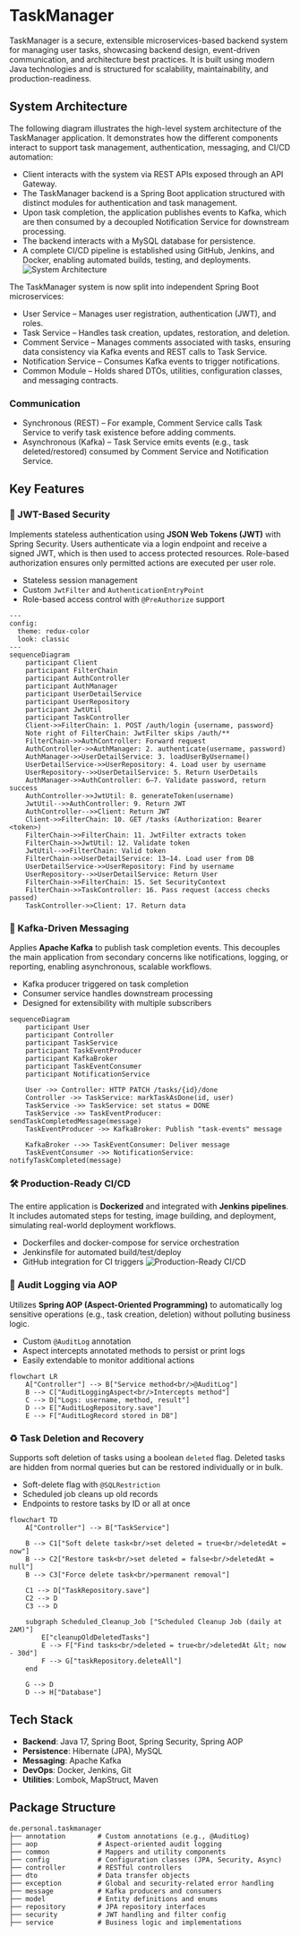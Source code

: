 # TaskManager

TaskManager is a secure, extensible microservices-based backend system for managing user tasks, showcasing backend design, event-driven communication, and architecture best practices.
It is built using modern Java technologies and is structured for scalability, maintainability, and production-readiness.

## System Architecture

The following diagram illustrates the high-level system architecture of the TaskManager application. It demonstrates how the different components interact to support task management, authentication, messaging, and CI/CD automation:

- Client interacts with the system via REST APIs exposed through an API Gateway.
- The TaskManager backend is a Spring Boot application structured with distinct modules for authentication and task management.
- Upon task completion, the application publishes events to Kafka, which are then consumed by a decoupled Notification Service for downstream processing.
- The backend interacts with a MySQL database for persistence.
- A complete CI/CD pipeline is established using GitHub, Jenkins, and Docker, enabling automated builds, testing, and deployments.
  ![System Architecture](<docs/assets/System Architecture Diagram.png>)

The TaskManager system is now split into independent Spring Boot microservices:
- User Service – Manages user registration, authentication (JWT), and roles.
- Task Service – Handles task creation, updates, restoration, and deletion.
- Comment Service – Manages comments associated with tasks, ensuring data consistency via Kafka events and REST calls to Task Service.
- Notification Service – Consumes Kafka events to trigger notifications.
- Common Module – Holds shared DTOs, utilities, configuration classes, and messaging contracts.
### Communication
  - Synchronous (REST) – For example, Comment Service calls Task Service to verify task existence before adding comments.
  - Asynchronous (Kafka) – Task Service emits events (e.g., task deleted/restored) consumed by Comment Service and Notification Service.
## Key Features

### 🔐 JWT-Based Security

Implements stateless authentication using **JSON Web Tokens (JWT)** with Spring Security. Users authenticate via a login endpoint and receive a signed JWT, which is then used to access protected resources. Role-based authorization ensures only permitted actions are executed per user role.

- Stateless session management
- Custom `JwtFilter` and `AuthenticationEntryPoint`
- Role-based access control with `@PreAuthorize` support

```mermaid
---
config:
  theme: redux-color
  look: classic
---
sequenceDiagram
    participant Client
    participant FilterChain
    participant AuthController
    participant AuthManager
    participant UserDetailService
    participant UserRepository
    participant JwtUtil
    participant TaskController
    Client->>FilterChain: 1. POST /auth/login {username, password}
    Note right of FilterChain: JwtFilter skips /auth/**
    FilterChain->>AuthController: Forward request
    AuthController->>AuthManager: 2. authenticate(username, password)
    AuthManager->>UserDetailService: 3. loadUserByUsername()
    UserDetailService->>UserRepository: 4. Load user by username
    UserRepository-->>UserDetailService: 5. Return UserDetails
    AuthManager->>AuthController: 6–7. Validate password, return success
    AuthController->>JwtUtil: 8. generateToken(username)
    JwtUtil-->>AuthController: 9. Return JWT
    AuthController-->>Client: Return JWT
    Client->>FilterChain: 10. GET /tasks (Authorization: Bearer <token>)
    FilterChain->>FilterChain: 11. JwtFilter extracts token
    FilterChain->>JwtUtil: 12. Validate token
    JwtUtil-->>FilterChain: Valid token
    FilterChain->>UserDetailService: 13–14. Load user from DB
    UserDetailService->>UserRepository: Find by username
    UserRepository-->>UserDetailService: Return User
    FilterChain->>FilterChain: 15. Set SecurityContext
    FilterChain->>TaskController: 16. Pass request (access checks passed)
    TaskController->>Client: 17. Return data

```

### 🔄 Kafka-Driven Messaging

Applies **Apache Kafka** to publish task completion events. This decouples the main application from secondary concerns like notifications, logging, or reporting, enabling asynchronous, scalable workflows.

- Kafka producer triggered on task completion
- Consumer service handles downstream processing
- Designed for extensibility with multiple subscribers

```mermaid
sequenceDiagram
    participant User
    participant Controller
    participant TaskService
    participant TaskEventProducer
    participant KafkaBroker
    participant TaskEventConsumer
    participant NotificationService

    User ->> Controller: HTTP PATCH /tasks/{id}/done
    Controller ->> TaskService: markTaskAsDone(id, user)
    TaskService ->> TaskService: set status = DONE
    TaskService ->> TaskEventProducer: sendTaskCompletedMessage(message)
    TaskEventProducer ->> KafkaBroker: Publish "task-events" message

    KafkaBroker -->> TaskEventConsumer: Deliver message
    TaskEventConsumer ->> NotificationService: notifyTaskCompleted(message)
```

### 🛠️ Production-Ready CI/CD

The entire application is **Dockerized** and integrated with **Jenkins pipelines**. It includes automated steps for testing, image building, and deployment, simulating real-world deployment workflows.

- Dockerfiles and docker-compose for service orchestration
- Jenkinsfile for automated build/test/deploy
- GitHub integration for CI triggers
  ![Production-Ready CI/CD](<docs/assets/Production-Ready CI:CD.png>)

### 📝 Audit Logging via AOP

Utilizes **Spring AOP (Aspect-Oriented Programming)** to automatically log sensitive operations (e.g., task creation, deletion) without polluting business logic.

- Custom `@AuditLog` annotation
- Aspect intercepts annotated methods to persist or print logs
- Easily extendable to monitor additional actions

```mermaid
flowchart LR
    A["Controller"] --> B["Service method<br/>@AuditLog"]
    B --> C["AuditLoggingAspect<br/>Intercepts method"]
    C --> D["Logs: username, method, result"]
    D --> E["AuditLogRepository.save"]
    E --> F["AuditLogRecord stored in DB"]
```

### ♻️ Task Deletion and Recovery

Supports soft deletion of tasks using a boolean `deleted` flag. Deleted tasks are hidden from normal queries but can be restored individually or in bulk.

- Soft-delete flag with `@SQLRestriction`
- Scheduled job cleans up old records
- Endpoints to restore tasks by ID or all at once

```mermaid
flowchart TD
    A["Controller"] --> B["TaskService"]

    B --> C1["Soft delete task<br/>set deleted = true<br/>deletedAt = now"]
    B --> C2["Restore task<br/>set deleted = false<br/>deletedAt = null"]
    B --> C3["Force delete task<br/>permanent removal"]

    C1 --> D["TaskRepository.save"]
    C2 --> D
    C3 --> D

    subgraph Scheduled_Cleanup_Job ["Scheduled Cleanup Job (daily at 2AM)"]
        E["cleanupOldDeletedTasks"]
        E --> F["Find tasks<br/>deleted = true<br/>deletedAt &lt; now - 30d"]
        F --> G["taskRepository.deleteAll"]
    end

    G --> D
    D --> H["Database"]
```

## Tech Stack

- **Backend**: Java 17, Spring Boot, Spring Security, Spring AOP
- **Persistence**: Hibernate (JPA), MySQL
- **Messaging**: Apache Kafka
- **DevOps**: Docker, Jenkins, Git
- **Utilities**: Lombok, MapStruct, Maven

## Package Structure

```
de.personal.taskmanager
├── annotation        # Custom annotations (e.g., @AuditLog)
├── aop               # Aspect-oriented audit logging
├── common            # Mappers and utility components
├── config            # Configuration classes (JPA, Security, Async)
├── controller        # RESTful controllers
├── dto               # Data transfer objects
├── exception         # Global and security-related error handling
├── message           # Kafka producers and consumers
├── model             # Entity definitions and enums
├── repository        # JPA repository interfaces
├── security          # JWT handling and filter config
├── service           # Business logic and implementations
```
